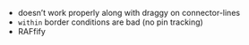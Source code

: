 * doesn’t work properly along with draggy on connector-lines
* `within` border conditions are bad (no pin tracking)
* RAFfify